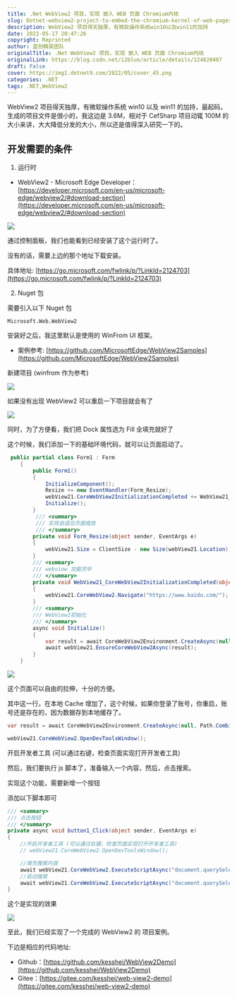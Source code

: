 ```yaml
---
title: .Net WebView2 项目，实现 嵌入 WEB 页面 Chromium内核
slug: Dotnet-webview2-project-to-embed-the-chromium-kernel-of-web-pages
description: WebView2 项目得天独厚，有微软操作系统win10以及win11的加持
date: 2022-05-17 20:47:26
copyright: Reprinted
author: 蓝创精英团队
originalTitle: .Net WebView2 项目，实现 嵌入 WEB 页面 Chromium内核
originalLink: https://blog.csdn.net/i2blue/article/details/124820407
draft: False
cover: https://img1.dotnet9.com/2022/05/cover_45.png
categories: .NET
tags: .NET,WebView2
---
```


WebView2 项目得天独厚，有微软操作系统 win10 以及 win11 的加持，最起码，生成的项目文件是很小的，我这边是 3.6M，相对于 CefSharp 项目动辄 100M 的大小来讲，大大降低分发的大小，所以还是值得深入研究一下的。

## 开发需要的条件

1. 运行时

- WebView2 - Microsoft Edge Developer：[https://developer.microsoft.com/en-us/microsoft-edge/webview2/#download-section](https://developer.microsoft.com/en-us/microsoft-edge/webview2/#download-section)

![](https://img1.dotnet9.com/2022/05/4501.png)

通过控制面板，我们也能看到已经安装了这个运行时了。

没有的话，需要上边的那个地址下载安装。

具体地址: [https://go.microsoft.com/fwlink/p/?LinkId=2124703](https://go.microsoft.com/fwlink/p/?LinkId=2124703)

2. Nuget 包

需要引入以下 Nuget 包

```shell
Microsoft.Web.WebView2
```

安装好之后，我这里默认是使用的 WinFrom UI 框架。

- 案例参考: [https://github.com/MicrosoftEdge/WebView2Samples](https://github.com/MicrosoftEdge/WebView2Samples)

新建项目 (winfrom 作为参考)

![](https://img1.dotnet9.com/2022/05/4502.png)

如果没有出现 WebView2 可以重启一下项目就会有了

![](https://img1.dotnet9.com/2022/05/4503.png)

同时，为了方便看，我们把 Dock 属性选为 Fill 全填充就好了

这个时候，我们添加一下的基础环境代码，就可以让页面启动了。

```csharp
 public partial class Form1 : Form
    {
        public Form1()
        {
            InitializeComponent();
            Resize += new EventHandler(Form_Resize);
            webView21.CoreWebView2InitializationCompleted += WebView21_CoreWebView2InitializationCompleted;
            Initialize();
        }
         /// <summary>
         /// 实现自适应页面缩放
         /// </summary>
        private void Form_Resize(object sender, EventArgs e)
        {
            webView21.Size = ClientSize - new Size(webView21.Location);
        }
        /// <summary>
        /// webview 加载完毕
        /// </summary>
        private void WebView21_CoreWebView2InitializationCompleted(object sender, CoreWebView2InitializationCompletedEventArgs e)
        {
            webView21.CoreWebView2.Navigate("https://www.baidu.com/");
        }
        /// <summary>
        /// WebView2初始化
        /// </summary>
        async void Initialize()
        {
            var result = await CoreWebView2Environment.CreateAsync(null, Path.Combine(AppDomain.CurrentDomain.BaseDirectory, "cache"), null);
            await webView21.EnsureCoreWebView2Async(result);
        }
    }
```

![](https://img1.dotnet9.com/2022/05/4504.png)

这个页面可以自由的拉伸，十分的方便。

其中这一行，在本地 Cache 增加了，这个时候，如果你登录了账号，你重启，账号还是存在的，因为数据存到本地缓存了。

```csharp
var result = await CoreWebView2Environment.CreateAsync(null, Path.Combine(AppDomain.CurrentDomain.BaseDirectory, "cache"), null);
```

```csharp
webView21.CoreWebView2.OpenDevToolsWindow();
```

开启开发者工具 (可以通过右键，检查页面实现打开开发者工具)

然后，我们要执行 js 脚本了，准备输入一个内容，然后，点击搜索。

实现这个功能，需要新增一个按钮

添加以下脚本即可

```csharp
/// <summary>
/// 点击按钮
/// </summary>
private async void button1_Click(object sender, EventArgs e)
{
    //开启开发者工具 (可以通过右键，检查页面实现打开开发者工具)
    // webView21.CoreWebView2.OpenDevToolsWindow();

    //填充搜索内容
    await webView21.CoreWebView2.ExecuteScriptAsync("document.querySelector('#kw').value='1234'");
    //启动搜索
    await webView21.CoreWebView2.ExecuteScriptAsync("document.querySelector('#su').click();");
}
```

这个是实现的效果

![](https://img1.dotnet9.com/2022/05/4505.png)

至此，我们已经实现了一个完成的 WebView2 的 项目案例。

下边是相应的代码地址:

- Github：[https://github.com/kesshei/WebView2Demo](https://github.com/kesshei/WebView2Demo)
- Gitee：[https://gitee.com/kesshei/web-view2-demo](https://gitee.com/kesshei/web-view2-demo)
